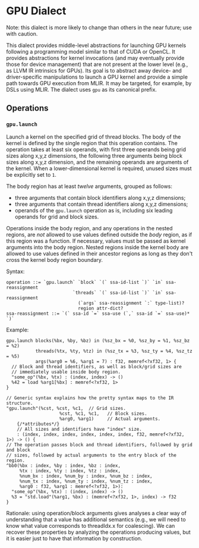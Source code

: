 # GPU Dialect

Note: this dialect is more likely to change than others in the near future; use
with caution.

This dialect provides middle-level abstractions for launching GPU kernels
following a programming model similar to that of CUDA or OpenCL. It provides
abstractions for kernel invocations (and may eventually provide those for device
management) that are not present at the lower level (e.g., as LLVM IR intrinsics
for GPUs). Its goal is to abstract away device- and driver-specific
manipulations to launch a GPU kernel and provide a simple path towards GPU
execution from MLIR. It may be targeted, for example, by DSLs using MLIR. The
dialect uses `gpu` as its canonical prefix.

## Operations

### `gpu.launch`

Launch a kernel on the specified grid of thread blocks. The body of the kernel
is defined by the single region that this operation contains. The operation
takes at least six operands, with first three operands being grid sizes along
x,y,z dimensions, the following three arguments being block sizes along x,y,z
dimension, and the remaining operands are arguments of the kernel. When a
lower-dimensional kernel is required, unused sizes must be explicitly set to
`1`.

The body region has at least _twelve_ arguments, grouped as follows:

-   three arguments that contain block identifiers along x,y,z dimensions;
-   three arguments that contain thread identifiers along x,y,z dimensions;
-   operands of the `gpu.launch` operation as is, including six leading operands
    for grid and block sizes.

Operations inside the body region, and any operations in the nested regions, are
_not_ allowed to use values defined outside the _body_ region, as if this region
was a function. If necessary, values must be passed as kernel arguments into the
body region. Nested regions inside the kernel body are allowed to use values
defined in their ancestor regions as long as they don't cross the kernel body
region boundary.

Syntax:

``` {.ebnf}
operation ::= `gpu.launch` `block` `(` ssa-id-list `)` `in` ssa-reassignment
                         `threads` `(` ssa-id-list `)` `in` ssa-reassignment
                           (`args` ssa-reassignment `:` type-list)?
                           region attr-dict?
ssa-reassignment ::= `(` ssa-id `=` ssa-use (`,` ssa-id `=` ssa-use)* `)`
```

Example:

```mlir {.mlir}
gpu.launch blocks(%bx, %by, %bz) in (%sz_bx = %0, %sz_by = %1, %sz_bz = %2)
           threads(%tx, %ty, %tz) in (%sz_tx = %3, %sz_ty = %4, %sz_tz = %5)
           args(%arg0 = %6, %arg1 = 7) : f32, memref<?xf32, 1> {
  // Block and thread identifiers, as well as block/grid sizes are
  // immediately usable inside body region.
  "some_op"(%bx, %tx) : (index, index) -> ()
  %42 = load %arg1[%bx] : memref<?xf32, 1>
}

// Generic syntax explains how the pretty syntax maps to the IR structure.
"gpu.launch"(%cst, %cst, %c1,  // Grid sizes.
                    %cst, %c1, %c1,   // Block sizes.
                    %arg0, %arg1)     // Actual arguments.
    {/*attributes*/}
    // All sizes and identifiers have "index" size.
    : (index, index, index, index, index, index, f32, memref<?xf32, 1>) -> () {
// The operation passes block and thread identifiers, followed by grid and block
// sizes, followed by actual arguments to the entry block of the region.
^bb0(%bx : index, %by : index, %bz : index,
     %tx : index, %ty : index, %tz : index,
     %num_bx : index, %num_by : index, %num_bz : index,
     %num_tx : index, %num_ty : index, %num_tz : index,
     %arg0 : f32, %arg1 : memref<?xf32, 1>):
  "some_op"(%bx, %tx) : (index, index) -> ()
  %3 = "std.load"(%arg1, %bx) : (memref<?xf32, 1>, index) -> f32
}
```

Rationale: using operation/block arguments gives analyses a clear way of
understanding that a value has additional semantics (e.g., we will need to know
what value corresponds to threadIdx.x for coalescing). We can recover these
properties by analyzing the operations producing values, but it is easier just
to have that information by construction.
